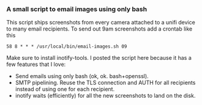 ### A small script to email images using only bash
This script ships screenshots from every camera attached to a unifi device to many email recipients. To send out 9am screenshots add a crontab like this
```crontab
58 8 * * * /usr/local/bin/email-images.sh 09
```
Make sure to install inotify-tools. I posted the script here because it has a few features that I love:

- Send emails using only bash (ok, ok. bash+openssl).
- SMTP pipelining. Reuse the TLS connection and AUTH for all recipients instead of using one for each recipient.
- inotify waits (efficiently) for all the new screenshots to land on the disk.
